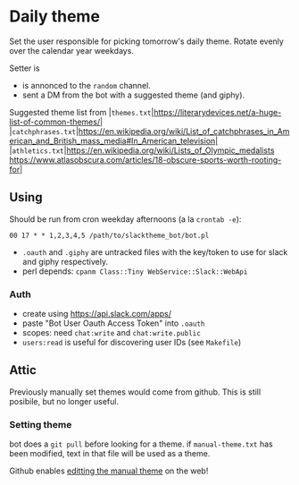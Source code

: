 # Daily theme

Set the user responsible for picking tomorrow's daily theme. Rotate evenly over the calendar year weekdays.

Setter is
 * is annonced to the `random` channel.
 * sent a DM from the bot with a suggested theme (and giphy). 

Suggested theme list from
|`themes.txt`|https://literarydevices.net/a-huge-list-of-common-themes/|
|`catchphrases.txt`|https://en.wikipedia.org/wiki/List_of_catchphrases_in_American_and_British_mass_media#In_American_television|
|`athletics.txt`|https://en.wikipedia.org/wiki/Lists_of_Olympic_medalists https://www.atlasobscura.com/articles/18-obscure-sports-worth-rooting-for|

## Using

Should be run from cron weekday afternoons (a la `crontab -e`):
```
00 17 * * 1,2,3,4,5 /path/to/slacktheme_bot/bot.pl
```

* `.oauth` and `.giphy` are untracked files with the key/token to use for slack and giphy respectively.
* perl depends: `cpanm Class::Tiny WebService::Slack::WebApi`

### Auth
* create using https://api.slack.com/apps/
* paste "Bot User Oauth Access Token" into `.oauth`
* scopes: need `chat:write` and `chat:write.public`
* `users:read` is useful for discovering user IDs (see `Makefile`)

## Attic

Previously manually set themes would come from github. This is still posibile, but no longer useful.

### Setting theme
bot does a `git pull` before looking for a theme. if `manual-theme.txt` has been modified, text in that file will be used as a theme.

Github enables [editting the manual theme](https://github.com/LabNeuroCogDevel/slacktheme_bot/edit/master/manual-theme.txt) on the web!
